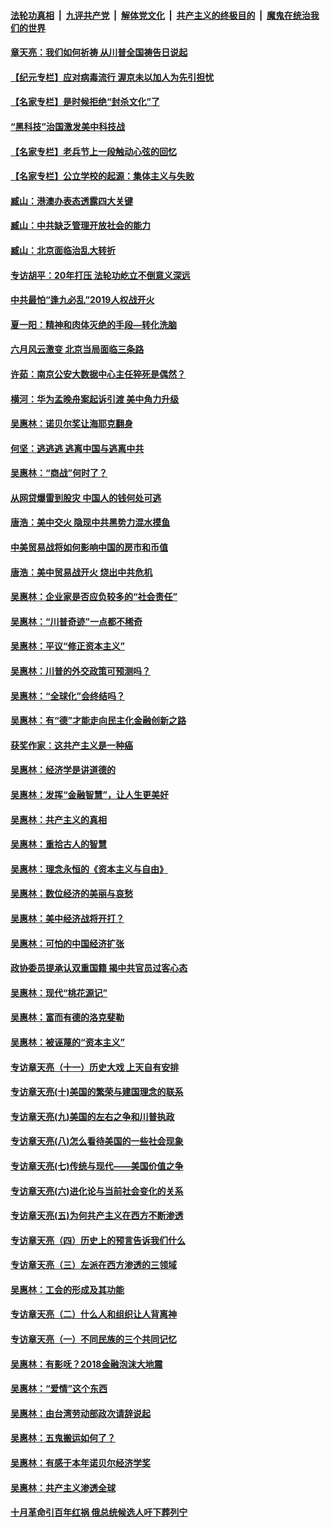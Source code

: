 ####  [法轮功真相](../../../../basic/blob/master/README.md?t=07041831) &nbsp;|&nbsp; [九评共产党](../../../../9ping.md/blob/master/README.md?t=07041831) &nbsp;|&nbsp; [解体党文化](../../../../jtdwh.md/blob/master/README.md?t=07041831)  &nbsp;|&nbsp; [共产主义的终极目的](../../../../gczydzjmd.md/blob/master/README.md?t=07041831) &nbsp;|&nbsp; [魔鬼在统治我们的世界](../../../../mgztzwmdsj.md/blob/master/README.md?t=07041831) 

#### [章天亮：我们如何祈祷 从川普全国祷告日说起](../pages/nsc423/n11944627.md?t=07041831) 

#### [【纪元专栏】应对病毒流行 渥京未以加人为先引担忧](../pages/nsc423/n11875714.md?t=07041831) 

#### [【名家专栏】是时候拒绝“封杀文化”了](../pages/nsc423/n11814093.md?t=07041831) 

#### [“黑科技”治国激发美中科技战](../pages/nsc423/n11638056.md?t=07041831) 

#### [【名家专栏】老兵节上一段触动心弦的回忆](../pages/nsc423/n11646016.md?t=07041831) 

#### [【名家专栏】公立学校的起源：集体主义与失败](../pages/nsc423/n11601833.md?t=07041831) 

#### [臧山：港澳办表态透露四大关键](../pages/nsc423/n11421628.md?t=07041831) 

#### [臧山：中共缺乏管理开放社会的能力](../pages/nsc423/n11407457.md?t=07041831) 

#### [臧山：北京面临治乱大转折](../pages/nsc423/n11406895.md?t=07041831) 

#### [专访胡平：20年打压 法轮功屹立不倒意义深远](../pages/nsc423/n11398800.md?t=07041831) 

#### [中共最怕“逢九必乱”2019人权战开火](../pages/nsc423/n11385248.md?t=07041831) 

#### [夏一阳：精神和肉体灭绝的手段—转化洗脑](../pages/nsc423/n11368250.md?t=07041831) 

#### [六月风云激变 北京当局面临三条路](../pages/nsc423/n11313668.md?t=07041831) 

#### [许茹：南京公安大数据中心主任猝死是偶然？](../pages/nsc423/n11064744.md?t=07041831) 

#### [横河：华为孟晚舟案起诉引渡 美中角力升级](../pages/nsc423/n11027230.md?t=07041831) 

#### [吴惠林：诺贝尔奖让海耶克翻身](../pages/nsc423/n10890049.md?t=07041831) 

#### [何坚：逃逃逃 逃离中国与逃离中共](../pages/nsc423/n10592891.md?t=07041831) 

#### [吴惠林：“商战”何时了？](../pages/nsc423/n10573558.md?t=07041831) 

#### [从网贷爆雷到股灾 中国人的钱何处可逃](../pages/nsc423/n10572800.md?t=07041831) 

#### [唐浩：美中交火 隐现中共黑势力混水摸鱼](../pages/nsc423/n10544040.md?t=07041831) 

#### [中美贸易战将如何影响中国的房市和币值](../pages/nsc423/n10543697.md?t=07041831) 

#### [唐浩：美中贸易战开火 烧出中共危机](../pages/nsc423/n10540126.md?t=07041831) 

#### [吴惠林：企业家是否应负较多的“社会责任”](../pages/nsc423/n10535022.md?t=07041831) 

#### [吴惠林：“川普奇迹”一点都不稀奇](../pages/nsc423/n10512808.md?t=07041831) 

#### [吴惠林：平议“修正资本主义”](../pages/nsc423/n10495724.md?t=07041831) 

#### [吴惠林：川普的外交政策可预测吗？](../pages/nsc423/n10462387.md?t=07041831) 

#### [吴惠林：“全球化”会终结吗？](../pages/nsc423/n10452838.md?t=07041831) 

#### [吴惠林：有“德”才能走向民主化金融创新之路](../pages/nsc423/n10432292.md?t=07041831) 

#### [获奖作家：这共产主义是一种癌](../pages/nsc423/n10431541.md?t=07041831) 

#### [吴惠林：经济学是讲道德的](../pages/nsc423/n10398014.md?t=07041831) 

#### [吴惠林：发挥“金融智慧”，让人生更美好](../pages/nsc423/n10375019.md?t=07041831) 

#### [吴惠林：共产主义的真相](../pages/nsc423/n10351394.md?t=07041831) 

#### [吴惠林：重拾古人的智慧](../pages/nsc423/n10337691.md?t=07041831) 

#### [吴惠林：理念永恒的《资本主义与自由》](../pages/nsc423/n10316274.md?t=07041831) 

#### [吴惠林：数位经济的美丽与哀愁](../pages/nsc423/n10292946.md?t=07041831) 

#### [吴惠林：美中经济战将开打？](../pages/nsc423/n10258825.md?t=07041831) 

#### [吴惠林：可怕的中国经济扩张](../pages/nsc423/n10219147.md?t=07041831) 

#### [政协委员提承认双重国籍 揭中共官员过客心态](../pages/nsc423/n10208809.md?t=07041831) 

#### [吴惠林：现代“桃花源记”](../pages/nsc423/n10185234.md?t=07041831) 

#### [吴惠林：富而有德的洛克斐勒](../pages/nsc423/n10142264.md?t=07041831) 

#### [吴惠林：被诬蔑的“资本主义”](../pages/nsc423/n10124816.md?t=07041831) 

#### [专访章天亮（十一）历史大戏 上天自有安排](../pages/nsc423/n10094905.md?t=07041831) 

#### [专访章天亮(十)美国的繁荣与建国理念的联系](../pages/nsc423/n10094899.md?t=07041831) 

#### [专访章天亮(九)美国的左右之争和川普执政](../pages/nsc423/n10094889.md?t=07041831) 

#### [专访章天亮(八)怎么看待美国的一些社会现象](../pages/nsc423/n10094857.md?t=07041831) 

#### [专访章天亮(七)传统与现代——美国价值之争](../pages/nsc423/n10093140.md?t=07041831) 

#### [专访章天亮(六)进化论与当前社会变化的关系](../pages/nsc423/n10092036.md?t=07041831) 

#### [专访章天亮(五)为何共产主义在西方不断渗透](../pages/nsc423/n10083620.md?t=07041831) 

#### [专访章天亮（四）历史上的预言告诉我们什么](../pages/nsc423/n10083606.md?t=07041831) 

#### [专访章天亮（三）左派在西方渗透的三领域](../pages/nsc423/n10081115.md?t=07041831) 

#### [吴惠林：工会的形成及其功能](../pages/nsc423/n10080633.md?t=07041831) 

#### [专访章天亮（二）什么人和组织让人背离神](../pages/nsc423/n10076637.md?t=07041831) 

#### [专访章天亮（一）不同民族的三个共同记忆](../pages/nsc423/n10074188.md?t=07041831) 

#### [吴惠林：有影呒？2018金融泡沫大地震](../pages/nsc423/n10040534.md?t=07041831) 

#### [吴惠林：“爱情”这个东西](../pages/nsc423/n10019423.md?t=07041831) 

#### [吴惠林：由台湾劳动部政次请辞说起](../pages/nsc423/n9979679.md?t=07041831) 

#### [吴惠林：五鬼搬运如何了？](../pages/nsc423/n9925338.md?t=07041831) 

#### [吴惠林：有感于本年诺贝尔经济学奖](../pages/nsc423/n9871883.md?t=07041831) 

#### [吴惠林：共产主义渗透全球](../pages/nsc423/n9812748.md?t=07041831) 

#### [十月革命引百年红祸 俄总统候选人吁下葬列宁](../pages/nsc423/n9810182.md?t=07041831) 

